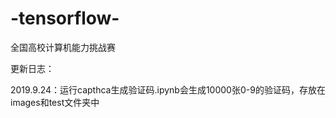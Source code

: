 # -tensorflow-
全国高校计算机能力挑战赛

更新日志：

2019.9.24：运行capthca生成验证码.ipynb会生成10000张0-9的验证码，存放在images和test文件夹中

